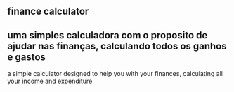 ## finance calculator ##
 uma simples calculadora com o proposito de ajudar nas finanças, calculando todos os ganhos e gastos
 ---
 a simple calculator designed to help you with your finances, calculating all your income and expenditure
